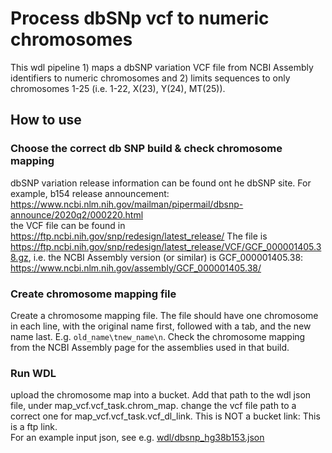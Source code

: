 # Process dbSNp vcf to numeric chromosomes

This wdl pipeline 1) maps a dbSNP variation VCF file from NCBI Assembly identifiers to numeric chromosomes and 2) limits sequences to only chromosomes 1-25 (i.e. 1-22, X(23), Y(24), MT(25)).

## How to use

### Choose the correct db SNP build & check chromosome mapping
dbSNP variation release information can be found ont he dbSNP site.
For example, b154 release announcement: https://www.ncbi.nlm.nih.gov/mailman/pipermail/dbsnp-announce/2020q2/000220.html  
the VCF file can be found in https://ftp.ncbi.nih.gov/snp/redesign/latest_release/
The file is https://ftp.ncbi.nih.gov/snp/redesign/latest_release/VCF/GCF_000001405.38.gz, i.e. the NCBI Assembly version (or similar) is GCF_000001405.38: https://www.ncbi.nlm.nih.gov/assembly/GCF_000001405.38/  

### Create chromosome mapping file
Create a chromosome mapping file. The file should have one chromosome in each line, with the original name first, followed with a tab, and the new name last. E.g. `old_name\tnew_name\n`.
Check the chromosome mapping from the NCBI Assembly page for the assemblies used in that build.

### Run WDL
upload the chromosome map into a bucket. Add that path to the wdl json file, under map_vcf.vcf_task.chrom_map.
change the vcf file path to a correct one for map_vcf.vcf_task.vcf_dl_link. This is NOT a bucket link: This is a ftp link.  
For an example input json, see e.g. [wdl/dbsnp_hg38b153.json](wdl/dbsnp_hg38b153.json)
